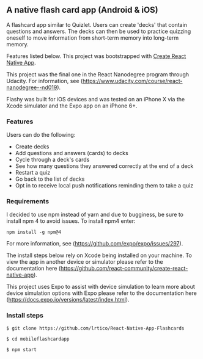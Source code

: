 ## A native flash card app (Android & iOS)
A flashcard app similar to Quizlet. Users can create 'decks' that contain questions and answers. The decks can then be used to practice quizzing oneself to move information from short-term memory into long-term memory.

Features listed below. This project was bootstrapped with [Create React Native App](https://github.com/react-community/create-react-native-app).

This project was the final one in the React Nanodegree program through Udacity. For information, see (https://www.udacity.com/course/react-nanodegree--nd019).

Flashy was built for iOS devices and was tested on an iPhone X via the Xcode simulator and the Expo app on an iPhone 6+.

### Features
Users can do the following:
- Create decks
- Add questions and answers (cards) to decks
- Cycle through a deck's cards
- See how many questions they answered correctly at the end of a deck
- Restart a quiz
- Go back to the list of decks
- Opt in to receive local push notifications reminding them to take a quiz

### Requirements
I decided to use npm instead of yarn and due to bugginess, be sure to install npm 4 to avoid issues. To install npm4 enter:

```
npm install -g npm@4

```
For more information, see (https://github.com/expo/expo/issues/297).

The install steps below rely on Xcode being installed on your machine. To view the app in another device or simulator please refer to the documentation here (https://github.com/react-community/create-react-native-app).

This project uses Expo to assist with device simulation to learn more about device simulation options with Expo please refer to the documentation here (https://docs.expo.io/versions/latest/index.html).

### Install steps
```
$ git clone https://github.com/lrtico/React-Native-App-Flashcards

$ cd mobileflashcardapp

$ npm start

```
